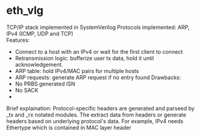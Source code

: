 # eth_vlg

TCP/IP stack implemented in SystemVerilog
Protocols implemented: ARP, IPv4 (ICMP, UDP and TCP)  
Features:
- Connect to a host with an IPv4 or wait for the first client to connect
- Retransmission logic: bufferize user tx data, hold it until acknowledgement. 
- ARP table: hold IPv4/MAC pairs for multiple hosts
- ARP requests: generate ARP request if no entry found
Drawbacks:
- No PRBS generated ISN
- No SACK
- 
Brief explaination:
Protocol-specific headers are generated and parseed by _tx and _rx notated modules.
The extract data from headers or generate headers based on underlying protocol's data.
For example, IPv4 needs Ethertype which is contained in MAC layer header